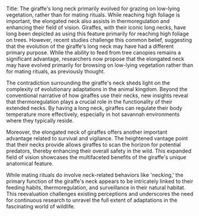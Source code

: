 Title: The giraffe's long neck primarily evolved for grazing on low-lying vegetation, rather than for mating rituals. While reaching high foliage is important, the elongated neck also assists in thermoregulation and enhancing their field of vision.
Giraffes, with their iconic long necks, have long been depicted as using this feature primarily for reaching high foliage on trees. However, recent studies challenge this common belief, suggesting that the evolution of the giraffe's long neck may have had a different primary purpose. While the ability to feed from tree canopies remains a significant advantage, researchers now propose that the elongated neck may have evolved primarily for browsing on low-lying vegetation rather than for mating rituals, as previously thought.

The contradiction surrounding the giraffe's neck sheds light on the complexity of evolutionary adaptations in the animal kingdom. Beyond the conventional narrative of how giraffes use their necks, new insights reveal that thermoregulation plays a crucial role in the functionality of their extended necks. By having a long neck, giraffes can regulate their body temperature more effectively, especially in hot savannah environments where they typically reside.

Moreover, the elongated neck of giraffes offers another important advantage related to survival and vigilance. The heightened vantage point that their necks provide allows giraffes to scan the horizon for potential predators, thereby enhancing their overall safety in the wild. This expanded field of vision showcases the multifaceted benefits of the giraffe's unique anatomical feature.

While mating rituals do involve neck-related behaviors like 'necking,' the primary function of the giraffe's neck appears to be intricately linked to their feeding habits, thermoregulation, and surveillance in their natural habitat. This reevaluation challenges existing perceptions and underscores the need for continuous research to unravel the full extent of adaptations in the fascinating world of wildlife.